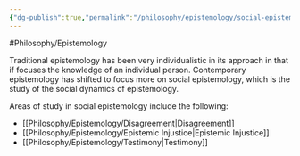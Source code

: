 ```yaml
---
{"dg-publish":true,"permalink":"/philosophy/epistemology/social-epistemology/"}
---
```



#Philosophy/Epistemology 

Traditional epistemology has been very individualistic in its approach in that if focuses the knowledge of an individual person. Contemporary epistemology has shifted to focus more on social epistemology, which is the study of the social dynamics of epistemology.

Areas of study in social epistemology include the following:
- [[Philosophy/Epistemology/Disagreement\|Disagreement]]
- [[Philosophy/Epistemology/Epistemic Injustice\|Epistemic Injustice]]
- [[Philosophy/Epistemology/Testimony\|Testimony]]
